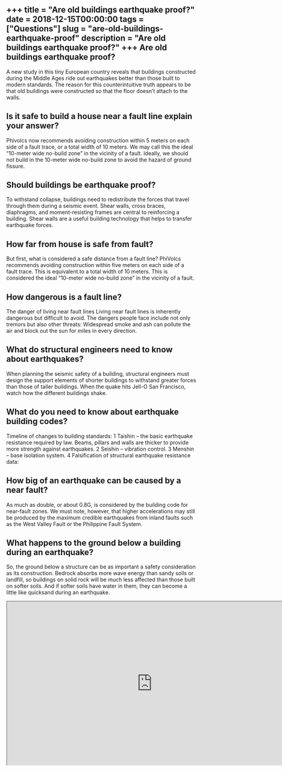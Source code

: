 +++
title = "Are old buildings earthquake proof?"
date = 2018-12-15T00:00:00
tags = ["Questions"]
slug = "are-old-buildings-earthquake-proof"
description = "Are old buildings earthquake proof?"
+++
Are old buildings earthquake proof?
-----------------------------------

A new study in this tiny European country reveals that buildings constructed during the Middle Ages ride out earthquakes better than those built to modern standards. The reason for this counterintuitive truth appears to be that old buildings were constructed so that the floor doesn’t attach to the walls.

Is it safe to build a house near a fault line explain your answer?
------------------------------------------------------------------

Phivolcs now recommends avoiding construction within 5 meters on each side of a fault trace, or a total width of 10 meters. We may call this the ideal “10-meter wide no-build zone” in the vicinity of a fault. Ideally, we should not build in the 10-meter wide no-build zone to avoid the hazard of ground fissure.

Should buildings be earthquake proof?
-------------------------------------

To withstand collapse, buildings need to redistribute the forces that travel through them during a seismic event. Shear walls, cross braces, diaphragms, and moment-resisting frames are central to reinforcing a building. Shear walls are a useful building technology that helps to transfer earthquake forces.

How far from house is safe from fault?
--------------------------------------

But first, what is considered a safe distance from a fault line? PhiVolcs recommends avoiding construction within five meters on each side of a fault trace. This is equivalent to a total width of 10 meters. This is considered the ideal “10-meter wide no-build zone” in the vicinity of a fault.

How dangerous is a fault line?
------------------------------

The danger of living near fault lines Living near fault lines is inherently dangerous but difficult to avoid. The dangers people face include not only tremors but also other threats: Widespread smoke and ash can pollute the air and block out the sun for miles in every direction.

What do structural engineers need to know about earthquakes?
------------------------------------------------------------

When planning the seismic safety of a building, structural engineers must design the support elements of shorter buildings to withstand greater forces than those of taller buildings. When the quake hits Jell-O San Francisco, watch how the different buildings shake.

What do you need to know about earthquake building codes?
---------------------------------------------------------

Timeline of changes to building standards: 1 Taishin – the basic earthquake resistance required by law. Beams, pillars and walls are thicker to provide more strength against earthquakes. 2 Seishin – vibration control. 3 Menshin – base isolation system. 4 Falsification of structural earthquake resistance data:

How big of an earthquake can be caused by a near fault?
-------------------------------------------------------

As much as double, or about 0.8G, is considered by the building code for near-fault zones. We must note, however, that higher accelerations may still be produced by the maximum credible earthquakes from inland faults such as the West Valley Fault or the Philippine Fault System.

What happens to the ground below a building during an earthquake?
-----------------------------------------------------------------

So, the ground below a structure can be as important a safety consideration as its construction. Bedrock absorbs more wave energy than sandy soils or landfill, so buildings on solid rock will be much less affected than those built on softer soils. And if softer soils have water in them, they can become a little like quicksand during an earthquake.

<iframe allow="accelerometer; autoplay; clipboard-write; encrypted-media; gyroscope; picture-in-picture" allowfullscreen="" class="__youtube_prefs__  epyt-is-override  no-lazyload" data-no-lazy="1" data-origheight="433" data-origwidth="770" data-skipgform_ajax_framebjll="" height="433" id="_ytid_64407" loading="lazy" src="https://www.youtube.com/embed/PVlgPKsmbz0?enablejsapi=1&autoplay=0&cc_load_policy=0&cc_lang_pref=&iv_load_policy=1&loop=0&modestbranding=0&rel=1&fs=1&playsinline=0&autohide=2&theme=dark&color=red&controls=1&" title="YouTube player" width="770"></iframe>